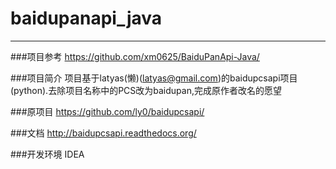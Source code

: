 # baidupanapi_java

-------------------

###项目参考 
https://github.com/xm0625/BaiduPanApi-Java/


###项目简介
项目基于latyas(懒)(latyas@gmail.com)的baidupcsapi项目(python).去除项目名称中的PCS改为baidupan,完成原作者改名的愿望

###原项目
https://github.com/ly0/baidupcsapi/

###文档
http://baidupcsapi.readthedocs.org/

###开发环境
IDEA

